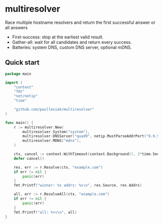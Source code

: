 # multiresolver

Race multiple hostname resolvers and return the first successful answer or all answers

- First-success: stop at the earliest valid result.
- Gather-all: wait for all candidates and return every success.
- Batteries: system DNS, custom DNS server, optional mDNS.

## Quick start

```go
package main

import (
    "context"
    "fmt"
    "net/netip"
    "time"

    "github.com/paullesiak/multiresolver"
)

func main() {
    r := multiresolver.New(
        multiresolver.System("system"),
        multiresolver.DNSServer("quad9", netip.MustParseAddrPort("9.9.9.9:53")),
        multiresolver.MDNS("mdns"),
    )

    ctx, cancel := context.WithTimeout(context.Background(), 2*time.Second)
    defer cancel()

    res, err := r.Resolve(ctx, "example.com")
    if err != nil {
        panic(err)
    }
    fmt.Printf("winner: %s addrs: %v\n", res.Source, res.Addrs)

    all, err := r.ResolveAll(ctx, "example.com")
    if err != nil {
        panic(err)
    }
    fmt.Printf("all: %+v\n", all)
}
```
